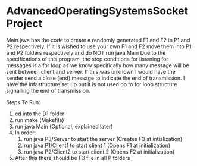 # AdvancedOperatingSystemsSocketProject

Main.java has the code to create a randomly generated F1 and F2 in P1 and P2 respectively.
If it is wished to use your own F1 and F2 move them into P1 and P2 folders respectively and do
NOT run java Main
Due to the specifications of this program, the stop conditions for listening for messages is 
a for loop as we know specifically how many message will be sent between client and server.
If this was unknown I would have the sender send a close (end) message to indicate the end of 
transmission. I have the infastructure set up but it is not used do to for loop structure signalling 
the end of transmission.

Steps To Run:
1) cd into the D1 folder
2) run make (Makefile)
3) run java Main (Optional, explained later)
4) In order:
    1) run java P3/Server to start the server (Creates F3 at intialization)
    2) run java P1/Client1 to start client 1 (Opens F1 at initialization)
    3) run java P2/Client2 to start client 2 (Opens F2 at initialization)
5) After this there should be F3 file in all P folders
